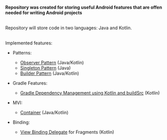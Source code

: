 <b>Repository was created for storing useful Android features that are offen needed for writing Android projects</b>

</br>
Repository will store code in two languages: Java and Kotlin.

</br>Implemented features:

 * Patterns:
     * [Observer Pattern](https://learn.microsoft.com/en-us/dotnet/standard/events/observer-design-pattern "Observer Pattern Information Resource") (Java/Kotlin)
     * [Singleton Pattern](https://refactoring.guru/design-patterns/singleton "Singleton Pattern Information Resource") (Java)
     * [Builder Pattern](https://blogs.oracle.com/javamagazine/post/exploring-joshua-blochs-builder-design-pattern-in-java "Builder Pattern Information Resource") (Java/Kotlin)

 * Gradle Features:
     * [Gradle Dependency Management using Kotlin and buildSrc](https://proandroiddev.com/gradle-dependency-management-with-kotlin-94eed4df9a28 "Gradle Dependency Management using buildSrc Information Resource") (Kotlin)

 * MVI:
    * [Container](https://medium.com/swlh/mvi-architecture-with-android-fcde123e3c4a "MVI Container Resource") (Java/Kotlin)
  
 * Binding:
    * [View Binding Delegate](https://habr.com/ru/companies/broadcast/articles/501158/ "View Binding Delafate for fragments") for Fragments (Kotlin)
